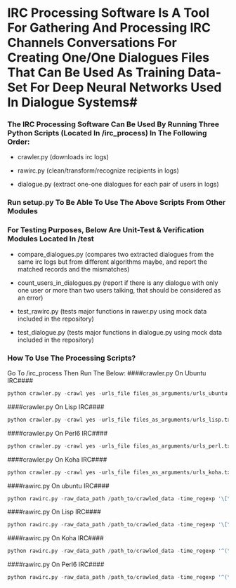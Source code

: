 # IRC Processing Software Is A Tool For Gathering And Processing IRC Channels Conversations For Creating One/One Dialogues Files That Can Be Used As Training Data-Set For Deep Neural Networks Used In Dialogue Systems#


### The IRC Processing Software Can Be Used By Running Three Python Scripts (Located In /irc_process) In The Following Order: ###
 
- crawler.py (downloads irc logs)
 
- rawirc.py (clean/transform/recognize recipients in logs)
 
- dialogue.py (extract one-one dialogues for each pair of users in logs)

### Run setup.py To Be Able To Use The Above Scripts From Other Modules ###

### For Testing Purposes, Below Are Unit-Test & Verification Modules Located In /test ###

- compare_dialogues.py (compares two extracted dialogues from the same irc logs but from different algorithms maybe, and report the matched records and the mismatches)

- count_users_in_dialogues.py (report if there is any dialogue with only one user or more than two users talking, that should be considered as an error)

- test_rawirc.py (tests major functions in rawer.py using mock data included in the repository)

- test_dialogue.py (tests major functions in dialogue.py using mock data included in the repository)
### How To Use The Processing Scripts? ###
Go To /irc_process Then Run The Below:
####crawler.py On Ubuntu IRC####
```python
python crawler.py -crawl yes -urls_file files_as_arguments/urls_ubuntu.txt -file_spider yes -target_format txt -ignored_links_file files_as_arguments/ignore.txt -time_out 60 -work_path /output_path -max_recursion_depth 3 -white_list_path files_as_arguments/white_list.txt
```
####crawler.py On Lisp IRC####
```python
python crawler.py -crawl yes -urls_file files_as_arguments/urls_lisp.txt -file_spider yes -target_format txt -ignored_links_file files_as_arguments/ignore.txt -time_out 60 -work_path /output_path -max_recursion_depth 1
```
####crawler.py On Perl6 IRC####
```python
python crawler.py -crawl yes -urls_file files_as_arguments/urls_perl.txt -ignored_links_file files_as_arguments/ignore.txt -time_out 60 -work_path /output_path -max_recursion_depth 1 -allow_clean_url yes
```
####crawler.py On Koha IRC####
```python
python crawler.py -crawl yes -urls_file files_as_arguments/urls_koha.txt -ignored_links_file files_as_arguments/ignore.txt -time_out 60 -work_path /output_path -max_recursion_depth 1 -allow_clean_url yes
```
####rawirc.py On ubuntu IRC####
```python
python rawirc.py -raw_data_path /path_to/crawled_data -time_regexp '\[\d\d:\d\d\]' -date_regexp '\d\d\d\d\d\d\d\d' -old_date_format %Y%m%d -clean_work_path /output_path -user_sys_annotation '<,>' -time_sys_annotation '[,]' -raw_msg_separator ' ' -use_enchant yes
```
####rawirc.py On Lisp IRC####
```python
python rawirc.py -raw_data_path /path_to/crawled_data -time_regexp '\[\d\d:\d\d\]' -date_regexp '\d\d\d\d\d\d\d\d' -old_date_format %Y%m%d -clean_work_path /output_path -old_date_format %Y.%m.%d -user_sys_annotation '<,>'  -raw_msg_separator ' ' -use_enchant yes -process_file_reg_exp '(lisp-)(\d\d\d\d-\d\d)' -process_file_date_format %Y-%m -force_remove_sysmsg yes -rtrim_time 3
```
####rawirc.py On Koha IRC####
```python
python rawirc.py -raw_data_path /path_to/crawled_data -time_regexp '^(\s*\d\d\:\d\d)$' -date_regexp '\d\d\d\d-\d\d-\d\d' -old_date_format %Y-%m-%d -clean_work_path /output_path -time_user_lines 1 -use_enchant yes
```
####rawirc.py On Perl6 IRC####
```python
python rawirc.py -raw_data_path /path_to/crawled_data -time_regexp '^(\s*\d\d\:\d\d)$' -date_regexp '\d\d\d\d-\d\d-\d\d' -old_date_format %Y-%m-%d -clean_work_path /output_path -use_enchant yes
```